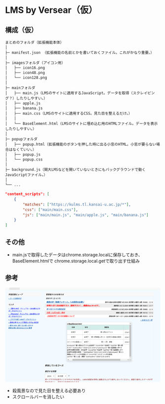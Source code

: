 # LMS by Versear（仮）


## 構成（仮）

```
まとめのフォルダ（拡張機能本体）
│
├─ manifest.json （拡張機能の名前とかを書いておくファイル。これがかなり重要。）
│
├─ imagesフォルダ（アイコン用）
│   ├── icon16.png
│   ├── icon48.png
│   └── icon128.png
│
├─ mainフォルダ
│   ├── main.js（LMSのサイトに適用するJavaScript。データを取得（スクレイピング？）したりしやすい。）
│   ├── apple.js
│   ├── banana.js
│   ├── main.css（LMSのサイトに適用するCSS。見た目を整えるだけ。）
│   │
│   └── BaseElement.html（LMSのサイトに埋め込む用のHTMLファイル。データを表示したりしやすい。）
│
├─ popupフォルダ
│   ├── popup.html（拡張機能のボタンを押した時に出る小窓のHTML。小窓が要らない場合はなくていい。）
│   ├── popup.js
│   └── popup.css
│
├─ background.js（関大LMSなどを開いていないときにもバックグラウンドで動くJavaScriptファイル。）
│
└── ...
```


```json
"content_scripts": [
    {
        "matches": ["https://kulms.tl.kansai-u.ac.jp/*"],
        "css": ["main/main.css"],
        "js": ["main/main.js", "main/apple.js", "main/banana.js"]
    }
]
```

## その他

* main.jsで取得したデータはchrome.storage.localに保存しておき、BaseElement.htmlで chrome.storage.local.getで取り出す仕組み

## 参考

![デモ](https://github.com/yuyu-ryokucha/LMSbyVersear/blob/main/images/demo.png)

* 殺風景なので見た目を整える必要あり
* スクロールバーを消したい
